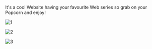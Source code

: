 It's a cool Website having your favourite Web series so grab on your Popcorn and enjoy!


![1](https://user-images.githubusercontent.com/96338804/200722535-a57b67d4-01b3-4795-b9b5-ae79c3110716.JPG)

![2](https://user-images.githubusercontent.com/96338804/200722557-6462fb99-c643-4356-8409-b72533b763e5.JPG)

![3](https://user-images.githubusercontent.com/96338804/200722568-c09e70ec-2a4b-4b4d-8ee3-ca97513e2a0c.JPG)
